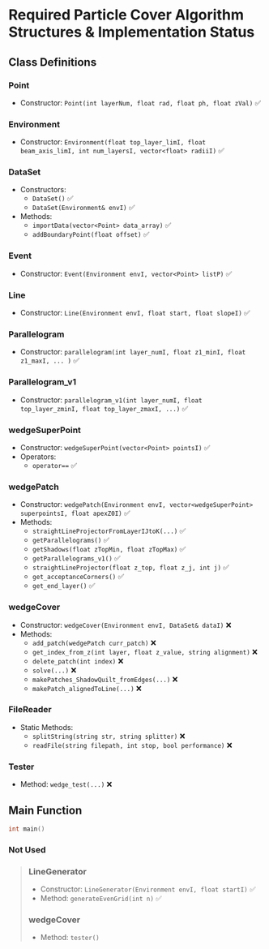 # Required Particle Cover Algorithm Structures & Implementation Status

## Class Definitions

### Point
- Constructor: `Point(int layerNum, float rad, float ph, float zVal)` ✅

### Environment
- Constructor: `Environment(float top_layer_limI, float beam_axis_limI, int num_layersI, vector<float> radiiI)` ✅

### DataSet
- Constructors:
  - `DataSet()` ✅
  - `DataSet(Environment& envI)` ✅
- Methods:
  - `importData(vector<Point> data_array)` ✅
  - `addBoundaryPoint(float offset)` ✅

### Event
- Constructor: `Event(Environment envI, vector<Point> listP)` ✅

### Line
- Constructor: `Line(Environment envI, float start, float slopeI)` ✅

### Parallelogram
- Constructor: `parallelogram(int layer_numI, float z1_minI, float z1_maxI, ... )` ✅

### Parallelogram_v1
- Constructor: `parallelogram_v1(int layer_numI, float top_layer_zminI, float top_layer_zmaxI, ...)` ✅

### wedgeSuperPoint
- Constructor: `wedgeSuperPoint(vector<Point> pointsI)` ✅
- Operators:
  - `operator==` ✅

### wedgePatch
- Constructor: `wedgePatch(Environment envI, vector<wedgeSuperPoint> superpointsI, float apexZ0I)` ✅
- Methods:
  - `straightLineProjectorFromLayerIJtoK(...)` ✅
  - `getParallelograms()` ✅
  - `getShadows(float zTopMin, float zTopMax)` ✅
  - `getParallelograms_v1()` ✅
  - `straightLineProjector(float z_top, float z_j, int j)` ✅
  - `get_acceptanceCorners()` ✅
  - `get_end_layer()` ✅

### wedgeCover
- Constructor: `wedgeCover(Environment envI, DataSet& dataI)` ❌
- Methods:
  - `add_patch(wedgePatch curr_patch)` ❌
  - `get_index_from_z(int layer, float z_value, string alignment)` ❌
  - `delete_patch(int index)` ❌
  - `solve(...)` ❌
  - `makePatches_ShadowQuilt_fromEdges(...)` ❌
  - `makePatch_alignedToLine(...)` ❌

### FileReader
- Static Methods:
  - `splitString(string str, string splitter)` ❌
  - `readFile(string filepath, int stop, bool performance)` ❌

### Tester
- Method: `wedge_test(...)` ❌

## Main Function

```cpp
int main() 
```
### Not Used
> ### LineGenerator
> - Constructor: `LineGenerator(Environment envI, float startI)` ✅
> - Method: `generateEvenGrid(int n)` ✅ 
> 
> ### wedgeCover
> - Method: `tester()`


